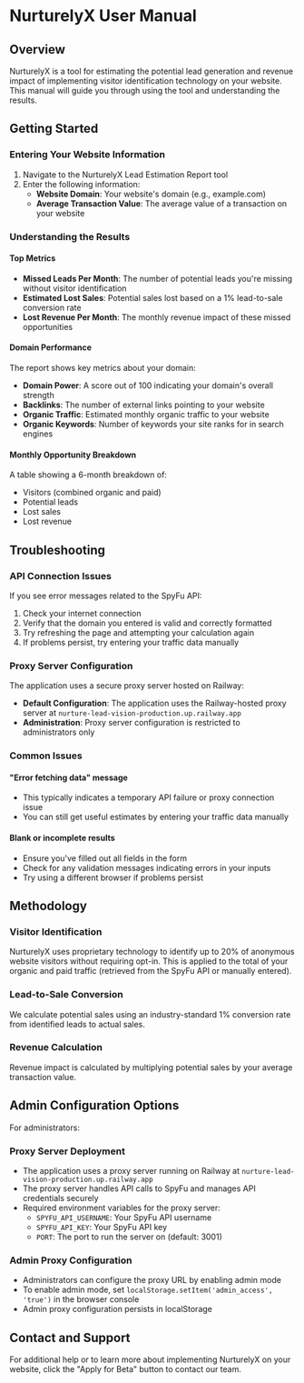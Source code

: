 
# NurturelyX User Manual

## Overview
NurturelyX is a tool for estimating the potential lead generation and revenue impact of implementing visitor identification technology on your website. This manual will guide you through using the tool and understanding the results.

## Getting Started

### Entering Your Website Information
1. Navigate to the NurturelyX Lead Estimation Report tool
2. Enter the following information:
   - **Website Domain**: Your website's domain (e.g., example.com)
   - **Average Transaction Value**: The average value of a transaction on your website

### Understanding the Results

#### Top Metrics
- **Missed Leads Per Month**: The number of potential leads you're missing without visitor identification
- **Estimated Lost Sales**: Potential sales lost based on a 1% lead-to-sale conversion rate
- **Lost Revenue Per Month**: The monthly revenue impact of these missed opportunities

#### Domain Performance
The report shows key metrics about your domain:
- **Domain Power**: A score out of 100 indicating your domain's overall strength
- **Backlinks**: The number of external links pointing to your website
- **Organic Traffic**: Estimated monthly organic traffic to your website
- **Organic Keywords**: Number of keywords your site ranks for in search engines

#### Monthly Opportunity Breakdown
A table showing a 6-month breakdown of:
- Visitors (combined organic and paid)
- Potential leads
- Lost sales
- Lost revenue

## Troubleshooting

### API Connection Issues
If you see error messages related to the SpyFu API:
1. Check your internet connection
2. Verify that the domain you entered is valid and correctly formatted
3. Try refreshing the page and attempting your calculation again
4. If problems persist, try entering your traffic data manually

### Proxy Server Configuration
The application uses a secure proxy server hosted on Railway:

- **Default Configuration**: The application uses the Railway-hosted proxy server at `nurture-lead-vision-production.up.railway.app`
- **Administration**: Proxy server configuration is restricted to administrators only

### Common Issues

#### "Error fetching data" message
- This typically indicates a temporary API failure or proxy connection issue
- You can still get useful estimates by entering your traffic data manually

#### Blank or incomplete results
- Ensure you've filled out all fields in the form
- Check for any validation messages indicating errors in your inputs
- Try using a different browser if problems persist

## Methodology

### Visitor Identification
NurturelyX uses proprietary technology to identify up to 20% of anonymous website visitors without requiring opt-in. This is applied to the total of your organic and paid traffic (retrieved from the SpyFu API or manually entered).

### Lead-to-Sale Conversion
We calculate potential sales using an industry-standard 1% conversion rate from identified leads to actual sales.

### Revenue Calculation
Revenue impact is calculated by multiplying potential sales by your average transaction value.

## Admin Configuration Options

For administrators:

### Proxy Server Deployment
- The application uses a proxy server running on Railway at `nurture-lead-vision-production.up.railway.app`
- The proxy server handles API calls to SpyFu and manages API credentials securely
- Required environment variables for the proxy server:
  - `SPYFU_API_USERNAME`: Your SpyFu API username
  - `SPYFU_API_KEY`: Your SpyFu API key
  - `PORT`: The port to run the server on (default: 3001)

### Admin Proxy Configuration
- Administrators can configure the proxy URL by enabling admin mode
- To enable admin mode, set `localStorage.setItem('admin_access', 'true')` in the browser console
- Admin proxy configuration persists in localStorage

## Contact and Support
For additional help or to learn more about implementing NurturelyX on your website, click the "Apply for Beta" button to contact our team.
